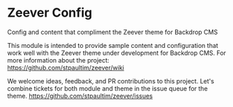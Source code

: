 # Zeever Config
Config and content that compliment the Zeever theme for Backdrop CMS

This module is intended to provide sample content and configuration that work well 
with the Zeever theme under development for Backdrop CMS. For more information about 
the project:
https://github.com/stpaultim/zeever/wiki

We welcome ideas, feedback, and PR contributions to this project. Let's combine 
tickets for both module and theme in the issue queue for the theme.
https://github.com/stpaultim/zeever/issues
